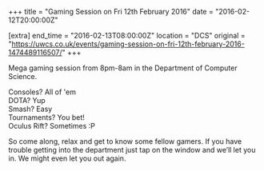 +++
title = "Gaming Session on Fri 12th February 2016"
date = "2016-02-12T20:00:00Z"

[extra]
end_time = "2016-02-13T08:00:00Z"
location = "DCS"
original = "https://uwcs.co.uk/events/gaming-session-on-fri-12th-february-2016-1474489116507/"
+++

Mega gaming session from 8pm-8am in the Department of Computer Science.

Consoles? All of 'em  
DOTA? Yup  
Smash? Easy  
Tournaments? You bet\!  
Oculus Rift? Sometimes :P

So come along, relax and get to know some fellow gamers. If you have trouble getting into the department just tap on the window and we’ll let you in. We might even let you out again.

